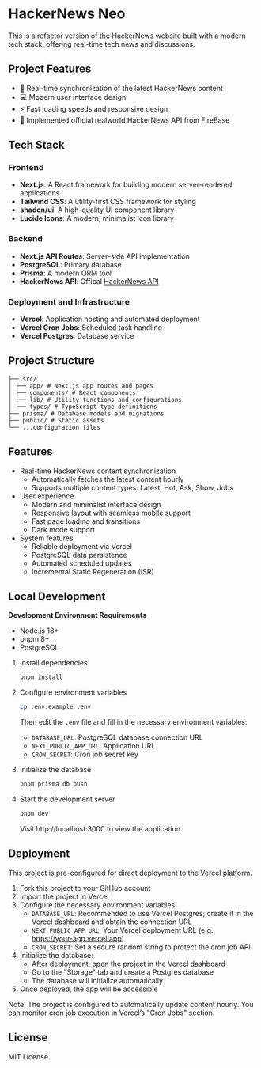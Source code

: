 # HackerNews Neo

This is a refactor version of the HackerNews website built with a modern tech stack, offering real-time tech news and discussions.

## Project Features

- 🚀 Real-time synchronization of the latest HackerNews content
- 💻 Modern user interface design
- ⚡ Fast loading speeds and responsive design
- 📰 Implemented official realworld HackerNews API from FireBase

## Tech Stack

### Frontend

- **Next.js**: A React framework for building modern server-rendered applications
- **Tailwind CSS**: A utility-first CSS framework for styling
- **shadcn/ui**: A high-quality UI component library
- **Lucide Icons**: A modern, minimalist icon library

### Backend

- **Next.js API Routes**: Server-side API implementation
- **PostgreSQL**: Primary database
- **Prisma**: A modern ORM tool
- **HackerNews API**: Offical [HackerNews API](https://github.com/HackerNews/API)

### Deployment and Infrastructure

- **Vercel**: Application hosting and automated deployment
- **Vercel Cron Jobs**: Scheduled task handling
- **Vercel Postgres**: Database service

## Project Structure

```
├── src/
│ ├── app/ # Next.js app routes and pages
│ ├── components/ # React components
│ ├── lib/ # Utility functions and configurations
│ └── types/ # TypeScript type definitions
├── prisma/ # Database models and migrations
├── public/ # Static assets
└── ...configuration files
```

## Features

- Real-time HackerNews content synchronization
  - Automatically fetches the latest content hourly
  - Supports multiple content types: Latest, Hot, Ask, Show, Jobs
- User experience
  - Modern and minimalist interface design
  - Responsive layout with seamless mobile support
  - Fast page loading and transitions
  - Dark mode support
- System features
  - Reliable deployment via Vercel
  - PostgreSQL data persistence
  - Automated scheduled updates
  - Incremental Static Regeneration (ISR)

## Local Development

**Development Environment Requirements**

- Node.js 18+
- pnpm 8+
- PostgreSQL

1. Install dependencies

   ```bash
   pnpm install
   ```

2. Configure environment variables

   ```bash
   cp .env.example .env
   ```

   Then edit the `.env` file and fill in the necessary environment variables:

   - `DATABASE_URL`: PostgreSQL database connection URL
   - `NEXT_PUBLIC_APP_URL`: Application URL
   - `CRON_SECRET`: Cron job secret key

3. Initialize the database

   ```bash
   pnpm prisma db push
   ```

4. Start the development server

   ```bash
   pnpm dev
   ```

   Visit http://localhost:3000 to view the application.

## Deployment

This project is pre-configured for direct deployment to the Vercel platform.

1. Fork this project to your GitHub account
2. Import the project in Vercel
3. Configure the necessary environment variables:
   - `DATABASE_URL`: Recommended to use Vercel Postgres; create it in the Vercel dashboard and obtain the connection URL
   - `NEXT_PUBLIC_APP_URL`: Your Vercel deployment URL (e.g., https://your-app.vercel.app)
   - `CRON_SECRET`: Set a secure random string to protect the cron job API
4. Initialize the database:
   - After deployment, open the project in the Vercel dashboard
   - Go to the "Storage" tab and create a Postgres database
   - The database will initialize automatically
5. Once deployed, the app will be accessible

Note: The project is configured to automatically update content hourly. You can monitor cron job execution in Vercel’s "Cron Jobs" section.

## License

MIT License

